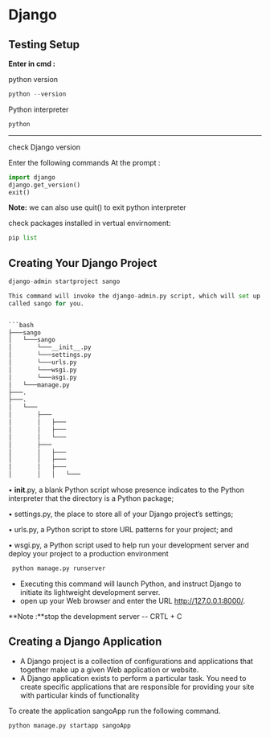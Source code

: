 # Django

## Testing Setup

**Enter in cmd :**

python version

```python
python --version
```
Python interpreter
```python
python
```
<hr>

check Django version

Enter the following commands At the prompt :

```python
import django
django.get_version()
exit()
```
**Note:** we can also use quit() to exit python interpreter

check packages installed in vertual envirnoment:
```python
pip list
```

## Creating Your Django Project

```python
django-admin startproject sango

This command will invoke the django-admin.py script, which will set up a new Django project
called sango for you.


```bash
├───sango
│   └───sango
│       └───__init__.py
│       └───settings.py
│       └───urls.py
│       └───wsgi.py
│       └───asgi.py
│   └───manage.py
├───.
├───.
│   └───
│       ├───
│       │   ├───
│       │   ├───
│       │   └───
│       ├───
│       │   ├───
│       │   ├───
│       │   ├───
│       │   │   └───

```

• __init__.py, a blank Python script whose presence indicates to the Python interpreter that
the directory is a Python package;

• settings.py, the place to store all of your Django project’s settings;

• urls.py, a Python script to store URL patterns for your project; and

• wsgi.py, a Python script used to help run your development server and deploy your project
to a production environment


```python
 python manage.py runserver
```
- Executing this command will launch Python, and instruct Django to initiate its lightweight
development server.
- open up your Web browser and enter the URL http://127.0.0.1:8000/.


**Note :**stop the development server -- CRTL + C


## Creating a Django Application

- A Django project is a collection of configurations and applications that together make up a given
Web application or website.
- A Django application exists to perform a particular task. You need to create specific applications that
are responsible for providing your site with particular kinds of functionality

To create the application sangoApp run the following command.

```python
python manage.py startapp sangoApp
```


